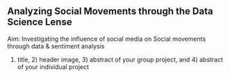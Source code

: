 ## Analyzing Social Movements through the Data Science Lense

Aim: Investigating the influence of social media on Social movements through data &amp; sentiment analysis

1) title, 2) header image, 3) abstract of your group project, and 4) abstract of your individual project
